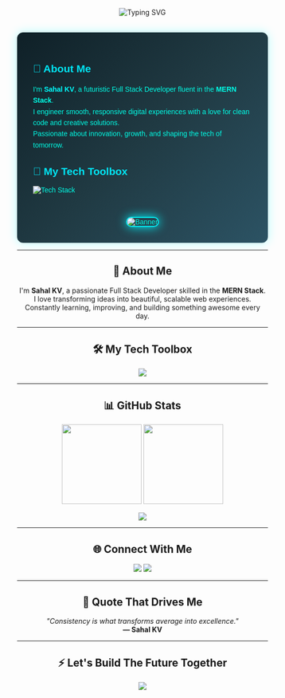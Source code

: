<!-- README.md -->

<!-- Typing header -->
<!-- README.md -->

<!-- Typing Header with Futuristic Glow -->
<p align="center">
  <img src="https://readme-typing-svg.herokuapp.com?font=Orbitron&size=30&pause=1000&color=00F7FF&center=true&vCenter=true&width=800&lines=Hey+there+%F0%9F%91%8B+I'm+Sahal+KV;MERN+Stack+Developer+%7C+Tech+Explorer;Turning+Ideas+into+Reality+%F0%9F%9A%80;Welcome+to+My+Code+Universe!" alt="Typing SVG" />
</p>

<!-- Futuristic Layout -->
<div style="display: flex; flex-wrap: wrap; align-items: center; justify-content: center; gap: 2rem; margin-top: 2rem; font-family: 'Orbitron', sans-serif; color: #00ffe7; background: linear-gradient(135deg, #0f2027, #203a43, #2c5364); padding: 2rem; border-radius: 12px; box-shadow: 0 0 20px rgba(0,255,255,0.3);">

  <!-- Left: Text -->
  <div style="flex: 1; min-width: 300px; max-width: 500px;">
    <h2 style="color:#00e6f6;">🚀 About Me</h2>
    <p style="line-height: 1.6;">
      I'm <strong style="color:#0ff;">Sahal KV</strong>, a futuristic Full Stack Developer fluent in the <strong>MERN Stack</strong>.<br>
      I engineer smooth, responsive digital experiences with a love for clean code and creative solutions.<br>
      Passionate about innovation, growth, and shaping the tech of tomorrow.
    </p>
    <h2 style="color:#00e6f6;">🧰 My Tech Toolbox</h2>
    <p>
      <img src="https://skillicons.dev/icons?i=js,ts,html,css,react,redux,nodejs,express,mongodb,git,github,figma,postman,vscode" alt="Tech Stack" />
    </p>
  </div>

  <!-- Right: Image -->
  <div style="flex: 1; min-width: 300px; text-align: center;">
    <img 
      src="https://user-images.githubusercontent.com/74038190/235224431-e8c8c12e-6826-47f1-89fb-2ddad83b3abf.gif" 
      alt="Banner" 
      style="max-width: 100%; height: auto; border-radius: 12px; border: 2px solid #00f7ff; box-shadow: 0 0 20px #00f7ff;"
    />
  </div>
</div>


---

<h2 align="center">🚀 About Me</h2>

<p align="center">
  I'm <strong>Sahal KV</strong>, a passionate Full Stack Developer skilled in the <strong>MERN Stack</strong>.<br>
  I love transforming ideas into beautiful, scalable web experiences.<br>
  Constantly learning, improving, and building something awesome every day.
</p>

---

<h2 align="center">🛠️ My Tech Toolbox</h2>

<p align="center">
  <img src="https://skillicons.dev/icons?i=js,ts,html,css,react,redux,nodejs,express,mongodb,git,github,figma,postman,vscode" />
</p>

---

<h2 align="center">📊 GitHub Stats</h2>

<p align="center">
  <img src="https://github-readme-stats.vercel.app/api?username=sahalkv&show_icons=true&theme=radical&count_private=true" height="160px"/>
  <img src="https://github-readme-stats.vercel.app/api/top-langs/?username=sahalkv&layout=compact&theme=radical" height="160px"/>
</p>

<p align="center">
  <img src="https://github-readme-activity-graph.vercel.app/graph?username=sahalkv&theme=react-dark&area=true&hide_border=true" />
</p>

---

<h2 align="center">🌐 Connect With Me</h2>

<p align="center">
  <a href="https://www.linkedin.com/in/sahalkv" target="_blank"><img src="https://img.shields.io/badge/LinkedIn-0077B5?style=for-the-badge&logo=linkedin&logoColor=white"/></a>
  <a href="mailto:sahalkvdev@gmail.com"><img src="https://img.shields.io/badge/Gmail-D14836?style=for-the-badge&logo=gmail&logoColor=white"/></a>
</p>

---

<h2 align="center">💬 Quote That Drives Me</h2>

<p align="center">
  <em>"Consistency is what transforms average into excellence."</em><br>
  <strong>— Sahal KV</strong>
</p>

---

<h2 align="center">⚡ Let's Build The Future Together</h2>

<p align="center">
  <img src="https://readme-typing-svg.herokuapp.com?font=Fira+Code&weight=500&size=24&pause=1000&color=00FFAB&width=600&lines=One+line+of+code+at+a+time...;Crafting+magic+on+the+web+%F0%9F%94%A5;Let's+collaborate%2C+innovate%2C+and+build+%F0%9F%9A%80" />
</p>


